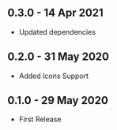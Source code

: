 ## 0.3.0 - 14 Apr 2021

* Updated dependencies

## 0.2.0 - 31 May 2020

* Added Icons Support

## 0.1.0 - 29 May 2020

* First Release